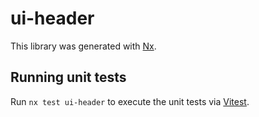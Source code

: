 # ui-header

This library was generated with [Nx](https://nx.dev).

## Running unit tests

Run `nx test ui-header` to execute the unit tests via [Vitest](https://vitest.dev/).
